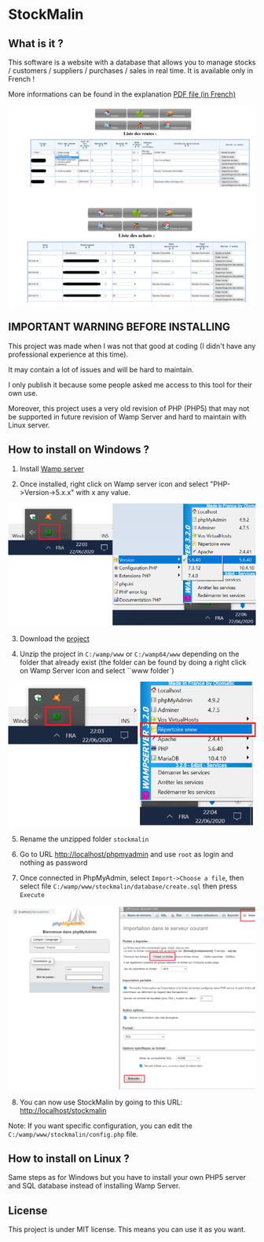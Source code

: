 # StockMalin

## What is it ?

This software is a website with a database that allows you to manage stocks / customers / suppliers / purchases / sales in real time.
It is available only in French !

More informations can be found in the explanation <a target="_blank" href="https://github.com/QuentinCG/StockMalin/raw/master/stockmalin_description.pdf">PDF file (in French)</a>

<img src="https://github.com/QuentinCG/StockMalin/raw/master/img/readme_demo.png" width="800">


## IMPORTANT WARNING BEFORE INSTALLING

This project was made when I was not that good at coding (I didn't have any professional experience at this time).

It may contain a lot of issues and will be hard to maintain.

I only publish it because some people asked me access to this tool for their own use.

Moreover, this project uses a very old revision of PHP (PHP5) that may not be supported in future revision of Wamp Server and hard to maintain with Linux server.


## How to install on Windows ?

1) Install <a target="_blank" href="https://www.wampserver.com/">Wamp server</a>

2) Once installed, right click on Wamp server icon and select "PHP->Version->5.x.x" with x any value.

<img src="https://github.com/QuentinCG/StockMalin/raw/master/img/readme_php_version.png" width="600">

3) Download the <a href="https://github.com/QuentinCG/StockMalin/archive/master.zip">project</a>

4) Unzip the project in `C:/wamp/www` or `C:/wamp64/www` depending on the folder that already exist (the folder can be found by doing a right click on Wamp Server icon and select ``www folder`)

<img src="https://github.com/QuentinCG/StockMalin/raw/master/img/readme_www.png" width="600">

5) Rename the unzipped folder `stockmalin`

6) Go to URL <a href="http://localhost/phpmyadmin">http://localhost/phpmyadmin</a> and use `root` as login and nothing as password

7) Once connected in PhpMyAdmin, select `Import->Choose a file`, then select file `C:/wamp/www/stockmalin/database/create.sql` then press `Execute`

<img src="https://github.com/QuentinCG/StockMalin/raw/master/img/readme_phpmyadmin.png" width="600">

8) You can now use StockMalin by going to this URL: <a href="http://localhost/stockmalin">http://localhost/stockmalin</a>


Note: If you want specific configuration, you can edit the `C:/wamp/www/stockmalin/config.php` file.


## How to install on Linux ?

Same steps as for Windows but you have to install your own PHP5 server and SQL database instead of installing Wamp Server.



## License

This project is under MIT license. This means you can use it as you want.

